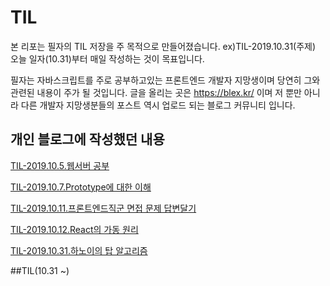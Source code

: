 # TIL

본 리포는 필자의 TIL 저장을 주 목적으로 만들어졌습니다. ex)TIL-2019.10.31(주제)
오늘 일자(10.31)부터 매일 작성하는 것이 목표입니다.

필자는 자바스크립트를 주로 공부하고있는 프론트엔드 개발자 지망생이며 당연히 그와 관련된 내용이 주가 될 것입니다.
글을 올리는 곳은 https://blex.kr/ 이며 저 뿐만 아니라 다른 개발자 지망생분들의 포스트 역시 업로드 되는 블로그 커뮤니티 입니다.

## 개인 블로그에 작성했던 내용


[TIL-2019.10.5.웹서버 공부](https://blex.kr/@yoyounn18/웹-서버-공부)

[TIL-2019.10.7.Prototype에 대한 이해](https://blex.kr/@yoyounn18/javascript-prototype%EC%97%90-%EB%8C%80%ED%95%9C-%EC%9D%B4%ED%95%B4)

[TIL-2019.10.11.프론트엔드직군 면접 문제 답변달기](https://blex.kr/@yoyounn18/%ED%94%84%EB%A1%A0%ED%8A%B8%EC%97%94%EB%93%9C-%EC%A7%81%EA%B5%B0-%EC%9B%B9%EA%B0%9C%EB%B0%9C%EC%9E%90-%EB%A9%B4%EC%A0%91%EC%A7%88%EB%AC%B8-%EB%AA%A8%EC%9D%8C-%EB%8B%B5%EB%B3%80-%EB%8B%AC%EC%95%84%EB%B3%B4%EA%B8%B0)

[TIL-2019.10.12.React의 가동 원리](https://blex.kr/@yoyounn18/react-%EC%86%8C%EA%B0%9C-%EB%B0%8F-%EC%9E%91%EB%8F%99-%EC%9B%90%EB%A6%AC-react%EB%8A%94-%EC%99%9C-%EB%B9%A0%EB%A5%B4%EB%A9%B0-%EA%B0%81%EA%B4%91%EB%B0%9B%EB%8A%94-%EA%B8%B0%EC%88%A0%EC%9D%B8%EA%B0%80)

[TIL-2019.10.31.하노이의 탑 알고리즘](https://blex.kr/@yoyounn18/%EC%95%8C%EA%B3%A0%EB%A6%AC%EC%A6%98-%ED%95%98%EB%85%B8%EC%9D%B4%EC%9D%98-%ED%83%91-javascript%EB%A1%9C-%ED%92%80%EC%96%B4%EB%B3%B4%EA%B8%B0)

##TIL(10.31 ~)
